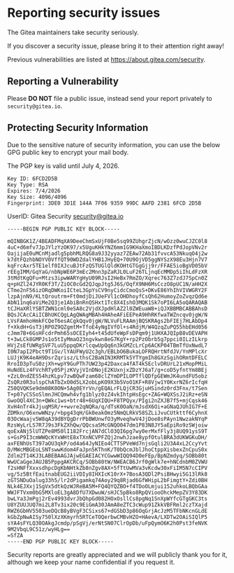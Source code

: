 # Reporting security issues

The Gitea maintainers take security seriously.

If you discover a security issue, please bring it to their attention right away!

Previous vulnerabilities are listed at https://about.gitea.com/security.

## Reporting a Vulnerability

Please **DO NOT** file a public issue, instead send your report privately to `security@gitea.io`.

## Protecting Security Information

Due to the sensitive nature of security information, you can use the below GPG public key to encrypt your mail body.

The PGP key is valid until July 4, 2026.

```
Key ID: 6FCD2D5B
Key Type: RSA
Expires: 7/4/2026
Key Size: 4096/4096
Fingerprint: 3DE0 3D1E 144A 7F06 9359 99DC AAFD 2381 6FCD 2D5B
```

UserID: Gitea Security <security@gitea.io>

```
-----BEGIN PGP PUBLIC KEY BLOCK-----

mQINBGK1Z/4BEADFMqXA9DeeChmSxUjF0Be5sq99ZUhgrZjcN/wOzz0wuCJZC0l8
4uC+d6mfv7JpJYlzYzOK97/x5UguKHkYNZ6mm1G9KHaXmoIBDLKDzfPdJopVNv2r
OajijaE0uMCnMjadlg5pbhMLRQG8a9J32yyaz7ZEAw72Ab31fvvcA53NkuqO4j2w
k7dtFQzhbNOYV0VffQT90WDZdalYHB1JHyEQ+70U9OjVD5ggNYSzX98Eu3Hjn7V7
kqFrcAxr5TE1elf0IXJcuBJtFzQSTUGlQldKOHtGTGgGjj9r/FFAE5ioBgVD05bV
rEEgIMM/GqYaG/nbNpWE6P3mEc2Mnn3pZaRJL0LuF26TLjnqEcMMDp5iIhLdFzXR
3tMdtKgQFu+Mtzs3ipwWARYgHyU09RJsI2HeBx7RmZO/Xqrec763Z7zdJ7SpCn0Z
q+pHZl24JYR0Kf3T/ZiOC0cGd2QJqpJtg5J6S/OqfX9NH6MsCczO8pUC1N/aHH2X
CTme2nF56izORqDWKoiICteL3GpYsCV9nyCidcCmoQsS+DKvE86YhIhVIVWGRY2F
lzpAjnN9/KLtQroutrm+Ft0mdjDiJUeFVl1cOHDhoyfCsQh62HumoyZoZvqzQd6e
AbN11nq6aViMe2Q3je1AbiBnRnQSHxt1Tc8X4IshO3MQK1Sk7oPI6LA5oQARAQAB
tCJHaXRlYSBTZWN1cml0eSA8c2VjdXJpdHlAZ2l0ZWEuaW8+iQJXBBMBCABBAhsD
BQsJCAcCAiICBhUKCQgLAgQWAgMBAh4HAheAFiEEPeA9HhRKfwaTWZncqv0jgW/N
LVsFAmhoHmkFCQeT6esACgkQqv0jgW/NLVuFLRAAmjBQSKRAgs2bFIEj7HLAbDp4
f+XkdH+GsT3jRPOZ9QZgmtM+TfoE4yNgIVfOl+s4RdjM/W4QzqZuPQ55hbEHd056
cJmm7B+6GsHFcdrPmh65sOCEIyh4+t45dUfeWpFsDPqm9j1UHXAJQIpB8vDEVAPH
t+3wLCk8GMPJs1o5tIyMmaO23ngvkwn8eG7KgY+rp2PzObrb5g7ppci0ILzILkrp
HVjZsEfUWRgSVF7LuU5ppqDKrlcqwUpQq6n3kGMZcLrCp6ACKP04TBmTfUxNwdL7
I0N7apI2Pbct9T1Gv/lYAUFWyU2c3gh/EBLbO6BukaLOFRQHrtNfdJV/YnMPlcXr
LUJjK9K4eAH9DsrZqrisz/LthsC2BaNIN3KRMTk5YTYgmIh8GXzSgihORmtDFELC
RroID3pTuS0zjXh+wpY9GuPTh7UW23p42Daxca4fAT4k5EclvDRUrL21xMopPMiL
HuNdELz4FVchRTy05PjzKVyjVInDNojE2KUxnjxZDzYJ6aT/g+coD5yfntYm8BEj
+ZzL0ndZES54hzKLpv7zwBQwFzam68clZYmDPILOPTflQDfpGEWmJK4undFU5obz
ZsQRz0R3ulspChATbZxO0d5LX2obLpKO9X3b5VoO1KF+R8Vjw1Y0KxrNZ6rIcfqH
Z50QVQKSe9dm08K0ON+5Ag0EYrVn/gEQALrFLQjCR3GjuHSindz0rd3Fnx/t7Sen
T+p07yCSSoSlmnJHCQmwh4vfg1blyz0zZ4vkIhtpHsEgc+ZAG+WQXSsJ2iRz+eSN
GwoOQl4XC3n+QWkc1ws+btr48+6UqXIQU+F8TPQyx/PIgi2nZXJB7f5+mjCqsk46
XvH4nTr4kJjuqMSR/++wvre2qNQRa/q/dTsK0OaN/mJsdX6Oi+aGNaQJUhIG7F+E
ZDMkn/O6xnwWNzy/+bpg43qH/Gk0eakOmz5NmQLRkV58SZLiJvuCUtkttf6CyhnX
03OcWaajv5W8qA39dBYQgDrrPbBWUnwfO3yMveqhwV4JjDoe8sPAyn1NwzakNYqP
RzsWyLrLS7R7J9s3FkZXhQw/QQcsaSMcGNQO047dm1P83N8JY5aEpiRo9zSWjoiw
qoExANj5lUTZPe8M50lI182FrcjAN7dClO3QI6pg7wy0erMxfFly3j8UQ91ysS9T
s+GsP9I3cmWWQcKYxWHtE8xTXnNCVPFZQj2nwhJzae8ypfOtulBRA3dUKWGKuDH/
axFENhUsT397aOU3qkP/od4a64JyNIEo4CTTSPVeWd7njsGqli2U3A4xL2CcyYvt
D/MWcMBGEoLSNTswwKdom4FaJpn5KThnK/T0bQcmJblJhoCtppXisbexZnCpuS0x
Zdlm2T14KJ3LABEBAAGJAjwEGAEIACYCGwwWIQQ94D0eFEp/BpNZmdyq/SOBb80t
WwUCaGgeJAUJB5PppgAKCRCq/SOBb80tW/NWEACB6Jrf0gWlk7e+hNCdnbM0ZVWU
f2sHNFfXxxsdhpcDgKbNHtkZb8nZgv8AX+5fTtUwMVa3vKcdw30xFiIM5N7cCIPV
vg/5z5BtfEaitnabEUG2iiVDIy8IHXIcK10rX+7BosA3QDl2PsiBHwyi5G13lRk8
zGTSNDuOalug33h5/lr2dPigamkq74Aoy29q8Rjad6GfWHipL2bFimgtY+Zdi0BH
NLk4EJXxj1SgVx5dtkQzWJReBA5M+FQ4QYQZBO+f4TDoOLmjui152uhkoLBQbGAa
WWJFTVxm0bG5MXloEL3gA8DfU7XDwuW/sHJC5pBko8RpQViooOhckMepZV3Y83DK
bwLYa3JmPgj2rEv4993dvrJbQhpGd082HOxOsllCs8pgNq1SnXpWYfcGTgGKC3ts
U8YZUUJUQ7mi2L8Tv3ix20c9EiGmA30JAmA8eZTC3cWup91ZkkVBFRml2czTXajd
RWZ6GbHV5503ueDQcB8yBVgF3CSixs67+dGSbD3p86OqGrjAcJzM5TFbNKcnGLdE
kGbZpNwAISy750lXzXKmyrh5RTCeTOQerbwCMBvHZO+HAevA/LXDTw2OAiSIQlP5
sYA4sFYLQ30OAkgJcmdp/pSgVj/erNtSN07ClrOpDb/uFpQymO6K2h0Pst3feNVK
9M2VbqL9C51z/wyHLg==
=SfZA
-----END PGP PUBLIC KEY BLOCK-----

```

Security reports are greatly appreciated and we will publicly thank you for it, although we keep your name confidential if you request it.
